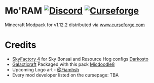 # Mo'RAM [![Discord][discordShield]][discordLink]  [![Curseforge][curseShield]][curseLink]

[discordLink]: https://discord.gg/QG9Mv8G

[discordShield]: https://img.shields.io/discord/708789079042424982?logo=Discord&style=plastic

[curseShield]: http://cf.way2muchnoise.eu/382231.svg

[curseLink]: https://www.curseforge.com/minecraft/modpacks/moram

Minecraft Modpack for v1.12.2 distributed via www.curseforge.com

# Credits
 - [SkyFactory 4](https://www.curseforge.com/minecraft/modpacks/skyfactory-4) for Sky Bonsai and Resource Hog configs [Darkosto](https://www.twitch.tv/darkosto)
 - [Galacticraft](https://micdoodle8.com/mods/galacticraft/downloads) Packaged with this pack [Micdoodle8](https://micdoodle8.com/mods/galacticraft)
 - Upcoming Logo art - [@Fiamhsh](https://twitter.com/fiamhsh)
 - Every mod developer listed on the cursepage: TBA
